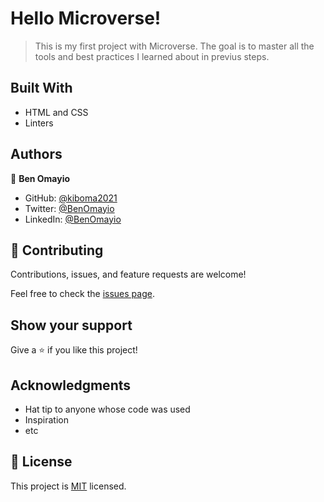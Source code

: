 # Hello Microverse!

> This is my first project with Microverse. The goal is to master all the tools and best practices I learned about in previus steps.


## Built With

- HTML and CSS
- Linters


## Authors

👤 **Ben Omayio**

- GitHub: [@kiboma2021](https://github.com/kiboma2021)
- Twitter: [@BenOmayio](https://twitter.com/omayiobenj)
- LinkedIn: [@BenOmayio](https://www.linkedin.com/in/ben-omayio-74622469/)



## 🤝 Contributing

Contributions, issues, and feature requests are welcome!

Feel free to check the [issues page](https://github.com/KaskMIL/HelloMicroverse/issues).

## Show your support

Give a ⭐️ if you like this project!

## Acknowledgments

- Hat tip to anyone whose code was used
- Inspiration
- etc

## 📝 License

This project is [MIT](./MIT.md) licensed.
